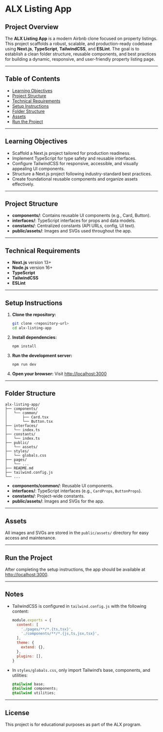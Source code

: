 # ALX Listing App

## Project Overview

The **ALX Listing App** is a modern Airbnb clone focused on property listings. This project scaffolds a robust, scalable, and production-ready codebase using **Next.js**, **TypeScript**, **TailwindCSS**, and **ESLint**. The goal is to establish a clean folder structure, reusable components, and best practices for building a dynamic, responsive, and user-friendly property listing page.

---

## Table of Contents

- [Learning Objectives](#learning-objectives)
- [Project Structure](#project-structure)
- [Technical Requirements](#technical-requirements)
- [Setup Instructions](#setup-instructions)
- [Folder Structure](#folder-structure)
- [Assets](#assets)
- [Run the Project](#run-the-project)

---

## Learning Objectives

- Scaffold a Next.js project tailored for production readiness.
- Implement TypeScript for type safety and reusable interfaces.
- Configure TailwindCSS for responsive, accessible, and visually appealing UI components.
- Structure a Next.js project following industry-standard best practices.
- Create foundational reusable components and organize assets effectively.

---

## Project Structure

- **components/**: Contains reusable UI components (e.g., Card, Button).
- **interfaces/**: TypeScript interfaces for props and data models.
- **constants/**: Centralized constants (API URLs, config, UI text).
- **public/assets/**: Images and SVGs used throughout the app.

---

## Technical Requirements

- **Next.js** version 13+
- **Node.js** version 16+
- **TypeScript**
- **TailwindCSS**
- **ESLint**

---

## Setup Instructions

1. **Clone the repository:**
   ```bash
   git clone <repository-url>
   cd alx-listing-app
   ```

2. **Install dependencies:**
   ```bash
   npm install
   ```

3. **Run the development server:**
   ```bash
   npm run dev
   ```

4. **Open your browser:**
   Visit [http://localhost:3000](http://localhost:3000)

---

## Folder Structure

```
alx-listing-app/
├── components/
│   └── common/
│       ├── Card.tsx
│       └── Button.tsx
├── interfaces/
│   └── index.ts
├── constants/
│   └── index.ts
├── public/
│   └── assets/
├── styles/
│   └── globals.css
├── pages/
│   └── ...
├── README.md
├── tailwind.config.js
└── ...
```

- **components/common/**: Reusable UI components.
- **interfaces/**: TypeScript interfaces (e.g., `CardProps`, `ButtonProps`).
- **constants/**: Project-wide constants.
- **public/assets/**: Images and SVGs for the app.

---

## Assets

All images and SVGs are stored in the `public/assets/` directory for easy access and maintenance.

---

## Run the Project

After completing the setup instructions, the app should be available at [http://localhost:3000](http://localhost:3000).

---

## Notes

- TailwindCSS is configured in `tailwind.config.js` with the following content:
  ```js
  module.exports = {
    content: [
      './pages/**/*.{ts,tsx}',
      './components/**/*.{js,ts,jsx,tsx}',
    ],
    theme: {
      extend: {},
    },
    plugins: [],
  }
  ```
- In `styles/globals.css`, only import Tailwind’s base, components, and utilities:
  ```css
  @tailwind base;
  @tailwind components;
  @tailwind utilities;
  ```

---

## License

This project is for educational purposes as part of the ALX program.